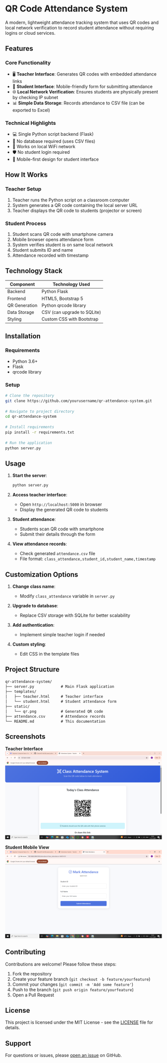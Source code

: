 
# QR Code Attendance System
A modern, lightweight attendance tracking system that uses QR codes and local network verification to record student attendance without requiring logins or cloud services.

## Features

### Core Functionality
- 🖥️ **Teacher Interface**: Generates QR codes with embedded attendance links
- 📱 **Student Interface**: Mobile-friendly form for submitting attendance
- 🌐 **Local Network Verification**: Ensures students are physically present by checking IP subnet
- 📊 **Simple Data Storage**: Records attendance to CSV file (can be exported to Excel)

### Technical Highlights
- 💻 Single Python script backend (Flask)
- 🔗 No database required (uses CSV files)
- 📶 Works on local WiFi network
- 🛡️ No student login required
- 📱 Mobile-first design for student interface

## How It Works

### Teacher Setup
1. Teacher runs the Python script on a classroom computer
2. System generates a QR code containing the local server URL
3. Teacher displays the QR code to students (projector or screen)

### Student Process
1. Student scans QR code with smartphone camera
2. Mobile browser opens attendance form
3. System verifies student is on same local network
4. Student submits ID and name
5. Attendance recorded with timestamp

## Technology Stack

| Component       | Technology Used |
|----------------|----------------|
| Backend        | Python Flask   |
| Frontend       | HTML5, Bootstrap 5 |
| QR Generation  | Python qrcode library |
| Data Storage   | CSV (can upgrade to SQLite) |
| Styling        | Custom CSS with Bootstrap |

## Installation

### Requirements
- Python 3.6+
- Flask
- qrcode library

### Setup
```bash
# Clone the repository
git clone https://github.com/yourusername/qr-attendance-system.git

# Navigate to project directory
cd qr-attendance-system

# Install requirements
pip install -r requirements.txt

# Run the application
python server.py
```

## Usage

1. **Start the server**:
   ```bash
   python server.py
   ```

2. **Access teacher interface**:
   - Open `http://localhost:5000` in browser
   - Display the generated QR code to students

3. **Student attendance**:
   - Students scan QR code with smartphone
   - Submit their details through the form

4. **View attendance records**:
   - Check generated `attendance.csv` file
   - File format: `class_attendance,student_id,student_name,timestamp`

## Customization Options

1. **Change class name**:
   - Modify `class_attendance` variable in `server.py`

2. **Upgrade to database**:
   - Replace CSV storage with SQLite for better scalability

3. **Add authentication**:
   - Implement simple teacher login if needed

4. **Custom styling**:
   - Edit CSS in the template files

## Project Structure

```
qr-attendance-system/
├── server.py            # Main Flask application
├── templates/
│   ├── teacher.html     # Teacher interface
│   └── student.html     # Student attendance form
├── static/
│   └── qr.png           # Generated QR code
├── attendance.csv       # Attendance records
└── README.md            # This documentation
```

## Screenshots

**Teacher Interface**  
![image alt](https://github.com/Charan05-bit/QR_based_attendance_system/blob/be59c71773f0e8b8bc998dc0aa882dc27260d39c/Screenshot%20(39).png)

**Student Mobile View**  
![image alt](https://github.com/Charan05-bit/QR_based_attendance_system/blob/071ce8acba8ac7c523e3b6948070d69eae7d81a2/Screenshot%20(40).png)

## Contributing

Contributions are welcome! Please follow these steps:
1. Fork the repository
2. Create your feature branch (`git checkout -b feature/yourfeature`)
3. Commit your changes (`git commit -m 'Add some feature'`)
4. Push to the branch (`git push origin feature/yourfeature`)
5. Open a Pull Request

## License

This project is licensed under the MIT License - see the [LICENSE](LICENSE) file for details.

## Support

For questions or issues, please [open an issue](https://github.com/charan05-bit/qr-attendance-system/issues) on GitHub.

